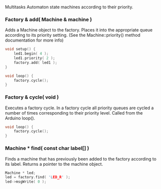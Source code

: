 Multitasks Automaton state machines according to their priority.

### Factory & add( Machine & machine ) ###

Adds a Machine object to the factory. Places it into the appropriate queue according to its priority setting. (See the Machine::priority() method documentation for more info)

```c++
void setup() {
	led1.begin( 4 );
	led1.priority( 2 );
	factory.add( led1 );
}

void loop() {
	factory.cycle();
}
```	

### Factory & cycle( void ) ###

Executes a factory cycle. In a factory cycle all priority queues are cycled a number of times corresponding to their priority level. Called from the Arduino loop().

```c++
void loop() {
	factory.cycle();
}
```

### Machine * find( const char label[] ) ###

Finds a machine that has previously been added to the factory according to its label. Returns a pointer to the machine object.

```c++
Machine * led;
led = factory.find( 'LED_R' );
led->msgWrite( 0 );
```
